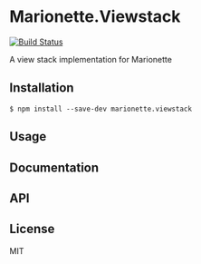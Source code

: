 # Marionette.Viewstack

[![Build Status](https://secure.travis-ci.org/stephanebachelier/marionette.viewstack.png?branch=master)](http://travis-ci.org/stephanebachelier/marionette.viewstack)

A view stack implementation for Marionette

## Installation

```
$ npm install --save-dev marionette.viewstack
```

## Usage

## Documentation

## API

## License

MIT
